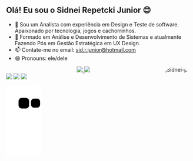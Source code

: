 ## Olá! Eu sou o Sidnei Repetcki Junior 😊

- 🔭 Sou um Analista com experiência em Design e Teste de software. Apaixonado por tecnologia, jogos e cachorrinhos.
- 🌱 Formado em Análise e Desenvolvimento de Sistemas e atualmente Fazendo Pós em Gestão Estratégica em UX Design.
- 📫 Contate-me no email: sid.r.junior@hotmail.com
- 😄 Pronouns: ele/dele

<div align="center">
  <a href="https://github.com/SidneiRepetcki">
  <img height="180em" src="https://github-readme-stats.vercel.app/api?username=SidneiRepetcki&show_icons=true&theme=dracula&include_all_commits=true&count_private=true"/>
  <img height="180em" src="https://github-readme-stats.vercel.app/api/top-langs/?username=SidneiRepetcki&layout=compact&langs_count=7&theme=dracula"/>
  <img align="right" alt="Sidnei-pic" height="130" style="border-radius:50px;" src="https://picrew.me/shareImg/org/202209/338224_q4iYAXVp.png">
</div>

<div>
  <a href="https://www.instagram.com/junior_rpk/" target="_blank"><img src="https://img.shields.io/badge/-Instagram-%23E4405F?style=for-the-badge&logo=instagram&logoColor=white" target="_blank"></a>
  <a href = "mailto:sid.r.junior@hotmail.com"><img src="https://img.shields.io/badge/-Gmail-%23333?style=for-the-badge&logo=gmail&logoColor=white" target="_blank"></a>
  <a href="https://www.linkedin.com/in/sidnei-junior-886a9119b/" target="_blank"><img src="https://img.shields.io/badge/-LinkedIn-%230077B5?style=for-the-badge&logo=linkedin&logoColor=white" target="_blank"></a>

  ![Snake animation](https://github.com/SidneiRepetcki/SidneiRepetcki/blob/output/github-contribution-grid-snake.svg)

</div>
